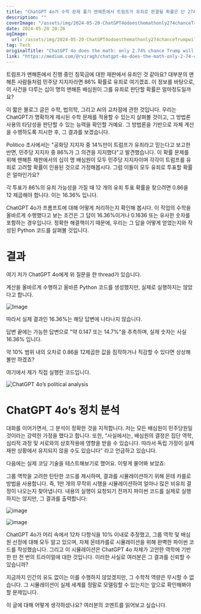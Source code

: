 ```yaml
---
title: "ChatGPT 4o가 수학 문제 풀기 맨해튼에서 트럼프가 유죄로 판결될 확률은 단 274 뿐이에요"
description: ""
coverImage: "/assets/img/2024-05-20-ChatGPT4odoesthemathonly274chanceTrumpwillbefoundguiltyinManhattan_0.png"
date: 2024-05-20 20:26
ogImage:
  url: /assets/img/2024-05-20-ChatGPT4odoesthemathonly274chanceTrumpwillbefoundguiltyinManhattan_0.png
tag: Tech
originalTitle: "ChatGPT 4o does the math: only 2.74% chance Trump will be found guilty in Manhattan."
link: "https://medium.com/@rviragh/chatgpt-4o-does-the-math-only-2-74-chance-trump-will-be-found-guilty-in-manhattan-3a3844ead82c"
---
```


트럼프가 맨해튼에서 진행 중인 침묵금에 대한 재판에서 유죄인 것 같아요? 대부분의 맨해튼 사람들처럼 민주당 지지자라면 86% 확률로 유죄로 여기겠죠. 이 정보를 바탕으로, 이 사건을 다루는 십이 명의 맨해튼 배심원이 그를 유죄로 판단할 확률은 얼마정도일까요?

이 짧은 블로그 글은 수학, 법의학, 그리고 AI의 교차점에 관한 것입니다. 우리는 ChatGPT가 명확하게 제시된 수학 문제를 적용할 수 있는지 살펴볼 것이고, 그 방법론 사용의 타당성을 판단할 수 있는 능력을 확인할 거예요. 그 방법론을 기반으로 자체 계산을 수행하도록 지시한 후, 그 결과를 보겠습니다.

Politico 조사에서는 "공화당 지지자 중 14%만이 트럼프가 유죄라고 믿는다고 보고한 반면, 민주당 지지자 중 86%가 그 의견을 지지했다"고 발견했습니다. 이 확률 문제를 위해 맨해튼 재판에서의 십이 명 배심원이 모두 민주당 지지자이며 각각이 트럼프를 유죄로 고려할 확률이 인용된 것으로 가정해봅시다. 그럼 이들이 모두 유죄로 투표할 확률은 얼마인가요?

각 투표가 86%의 유죄 가능성을 가질 때 12 개의 유죄 투표 확률을 찾으려면 0.86을 12 제곱해야 합니다. 이는 16.36% 입니다.

<div class="content-ad"></div>

ChatGPT 4o가 프롬프트에 대해 어떻게 처리하는지 확인해 봅시다. 이 작업의 수학을 올바르게 수행했다고 보는 조건은 그 답이 16.36%이거나 0.1636 또는 유사한 숫자를 포함하는 경우입니다. 정확한 해결책이기 때문에, 우리는 그 답을 어떻게 얻었는지와 작성된 Python 코드를 살펴볼 것입니다.

# 결과

여기 저가 ChatGPT 4o에게 위 질문을 한 thread가 있습니다.

계산을 올바르게 수행하고 올바른 Python 코드를 생성했지만, 실제로 실행하지는 않았다고 합니다.

<div class="content-ad"></div>

![Image](/assets/img/2024-05-20-ChatGPT4odoesthemathonly274chanceTrumpwillbefoundguiltyinManhattan_0.png)

따라서 실제 결과인 16.36%는 해당 답변에 나타나지 않습니다.

답변 끝에는 가능한 답변으로 "약 0.147 또는 14.7%"을 추측하며, 실제 숫자는 사실 16.36% 입니다.

약 10% 범위 내의 오차로 0.86을 12제곱한 값을 짐작하거나 직감할 수 있다면 상상해 볼만 하겠죠?

<div class="content-ad"></div>

여기에서 제가 직접 실행한 코드입니다.

![ChatGPT 4o’s political analysis](/assets/img/2024-05-20-ChatGPT4odoesthemathonly274chanceTrumpwillbefoundguiltyinManhattan_1.png)

# ChatGPT 4o’s 정치 분석

대화를 이어가면서, 그 분석이 정확한 것을 지적합니다. 저는 모든 배심원이 민주당원일 것이라는 강력한 가정을 했다고 합니다. 또한, "사실에서는, 배심원의 결정은 집단 역학, 심리적 과정 및 서로와의 상호작용에 영향을 받을 수 있습니다. 따라서 독립 가정이 실제 재판 상황에서 유지되지 않을 수도 있습니다" 라고 언급하고 있습니다.

<div class="content-ad"></div>

다음에는 실제 코딩 기술을 테스트해보기로 했어요. 이렇게 물어봐 보았죠:

그룹 역학을 고려한 탄탄한 코드를 제시하며, 결과를 시뮬레이션하기 위해 몬테 카를로 방법을 사용합니다. 즉, 1만 개의 무작위 시행을 시뮬레이션하여 얼마나 많은 비유죄 결정이 나오는지 찾아냅니다. 내용의 실행이 요청되기 전까지 파이썬 코드를 실제로 실행하지는 않지만, 그 결과를 출력합니다:

![image](/assets/img/2024-05-20-ChatGPT4odoesthemathonly274chanceTrumpwillbefoundguiltyinManhattan_2.png)

![image](/assets/img/2024-05-20-ChatGPT4odoesthemathonly274chanceTrumpwillbefoundguiltyinManhattan_3.png)

<div class="content-ad"></div>

ChatGPT 4o가 머리 속에서 12차 다항식을 10% 이내로 추정했고, 그룹 역학 및 배심원 선정에 대해 모두 알고 있으며, 자체 몬테카를로 시뮬레이션을 위해 완벽한 파이썬 코드를 작성했습니다. 그리고 이 시뮬레이션은 ChatGPT 4o 자체가 고안한 역학에 기반한 만 천 번의 트라이얼에 대한 것입니다. 이러한 사실로 여러분은 그 결과를 신뢰할 수 있습니까?

지금까지 인간의 유도 없이는 이를 수행하지 않았겠지만, 그 수학적 역량은 무시할 수 없습니다. 그 시뮬레이션이 실제 세계를 정말로 모델링할 수 있는지는 앞으로 확인해봐야 할 문제입니다.

이 글에 대해 어떻게 생각하셨나요? 여러분의 코멘트를 읽어보고 싶습니다.

